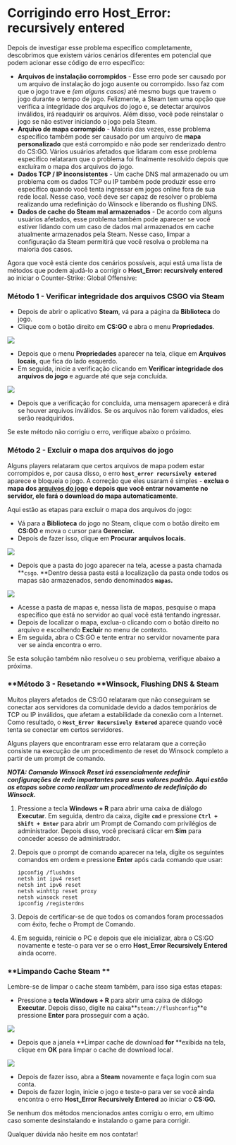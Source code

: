 # Corrigindo erro Host_Error: recursively entered

Depois de investigar esse problema específico completamente, descobrimos que existem vários cenários diferentes em potencial que podem acionar esse código de erro específico:

* **Arquivos de instalação corrompidos** - Esse erro pode ser causado por um arquivo de instalação do jogo ausente ou corrompido. Isso faz com que o jogo trave e _(em alguns casos)_ até mesmo bugs que travem o jogo durante o tempo de jogo. Felizmente, a Steam tem uma opção que verifica a integridade dos arquivos do jogo e, se detectar arquivos inválidos, irá readquirir os arquivos. Além disso, você pode reinstalar o jogo se não estiver iniciando o jogo pela Steam.
* **Arquivo de mapa corrompido** - Maioria das vezes, esse problema específico também pode ser causado por um arquivo de **mapa personalizado** que está corrompido e não pode ser renderizado dentro do CS:GO. Vários usuários afetados que lidaram com esse problema específico relataram que o problema foi finalmente resolvido depois que excluíram o mapa dos arquivos do jogo.
* **Dados TCP / IP inconsistentes** - Um cache DNS mal armazenado ou um problema com os dados TCP ou IP também pode produzir esse erro específico quando você tenta ingressar em jogos online fora de sua rede local. Nesse caso, você deve ser capaz de resolver o problema realizando uma redefinição do Winsock e liberando os flushing DNS.
* **Dados de cache do Steam mal armazenados** - De acordo com alguns usuários afetados, esse problema também pode aparecer se você estiver lidando com um caso de dados mal armazenados em cache atualmente armazenados pela Steam. Nesse caso, limpar a configuração da Steam permitirá que você resolva o problema na maioria dos casos.

Agora que você está ciente dos cenários possíveis, aqui está uma lista de métodos que podem ajudá-lo a corrigir o **Host_Error: recursively entered** ao iniciar o Counter-Strike: Global Offensive:

### **Método 1 - Verificar integridade dos arquivos CSGO via Steam**

* Depois de abrir o aplicativo **Steam**, vá para a página da **Biblioteca** do jogo.
* Clique com o botão direito em **CS:GO** e abra o menu **Propriedades**.

![](<../.gitbook/assets/image (18).png>)

* Depois que o menu **Propriedades** aparecer na tela, clique em **Arquivos locais,** que fica do lado esquerdo.
* Em seguida, inicie a verificação clicando em **Verificar integridade dos arquivos do jogo** e aguarde até que seja concluída.

![](<../.gitbook/assets/image (14).png>)

* Depois que a verificação for concluída, uma mensagem aparecerá e dirá se houver arquivos inválidos. Se os arquivos não forem validados, eles serão readquiridos.

Se este método não corrigiu o erro, verifique abaixo o próximo.

### **Método 2 - Excluir o mapa dos arquivos do jogo**

Alguns players relataram que certos arquivos de mapa podem estar corrompidos e, por causa disso, o erro **`host_error recursively entered`** aparece e bloqueia o jogo. A correção que eles usaram é simples - **exclua o mapa dos **[**arquivos do jogo**](https://appuals.com/fix-1-file-failed-validate-will-reacquired-steam/)** e depois que você entrar novamente no servidor, ele fará o download do mapa automaticamente**.

Aqui estão as etapas para excluir o mapa dos arquivos do jogo:

* Vá para a **Biblioteca** do jogo no Steam, clique com o botão direito em **CS:GO** e mova o cursor para **Gerenciar.**
* Depois de fazer isso, clique em **Procurar arquivos locais.**

![](<../.gitbook/assets/image (13).png>)

* Depois que a pasta do jogo aparecer na tela, acesse a pasta chamada **`csgo`. **Dentro dessa pasta está a localização da pasta onde todos os mapas são armazenados, sendo denominados **`mapas`.**

![](<../.gitbook/assets/image (12).png>)

* Acesse a pasta de mapas e, nessa lista de mapas, pesquise o mapa específico que está no servidor ao qual você está tentando ingressar.
* Depois de localizar o mapa, exclua-o clicando com o botão direito no arquivo e escolhendo **Excluir** no menu de contexto.
* Em seguida, abra o CS:GO e tente entrar no servidor novamente para ver se ainda encontra o erro.

Se esta solução também não resolveu o seu problema, verifique abaixo a próxima.

### **Método 3 - Resetando **Winsock, Flushing DNS & Steam

Muitos players afetados de CS:GO relataram que não conseguiram se conectar aos servidores da comunidade devido a dados temporários de TCP ou IP inválidos, que afetam a estabilidade da conexão com a Internet. Como resultado, o  **`Host_Error Recursively Entered`** aparece quando você tenta se conectar em certos servidores.

Alguns players que encontraram esse erro relataram que a correção consiste na execução de um procedimento de reset do Winsock completo a partir de um prompt de comando.

_**NOTA: Comando Winsock Reset irá essencialmente redefinir configurações de rede importantes para seus valores padrão. Aqui estão as etapas sobre como realizar um procedimento de redefinição do Winsock.**_

1. Pressione a tecla **Windows + R** para abrir uma caixa de diálogo **Executar**. Em seguida, dentro da caixa, digite **`cmd`** e pressione **`Ctrl + Shift + Enter`** para abrir um Prompt de Comando com privilégios de administrador. Depois disso, você precisará clicar em **Sim** para conceder acesso de administrador.
2.  Depois que o prompt de comando aparecer na tela, digite os seguintes comandos em ordem e pressione **Enter** após cada comando que usar:

    ```
    ipconfig /flushdns
    netsh int ipv4 reset
    netsh int ipv6 reset
    netsh winhttp reset proxy
    netsh winsock reset
    ipconfig /registerdns
    ```
3. Depois de certificar-se de que todos os comandos foram processados ​​com êxito, feche o Prompt de Comando.
4. Em seguida, reinicie o PC e depois que ele inicializar, abra o CS:GO novamente e teste-o para ver se o erro **Host_Error Recursively Entered** ainda ocorre.

### **Limpando Cache Steam **

Lembre-se de limpar o cache steam também, para isso siga estas etapas:

* Pressione a **tecla Windows + R** para abrir uma caixa de diálogo **Executar**. Depois disso, digite na caixa**`steam://flushconfig`**e pressione **Enter** para prosseguir com a ação.

![](<../.gitbook/assets/image (15).png>)

* Depois que a janela **Limpar cache de download **for** **exibida na tela, clique em **OK** para limpar o cache de download local.

![](<../.gitbook/assets/image (17).png>)

* Depois de fazer isso, abra a **Steam** novamente e faça login com sua conta.
* Depois de fazer login, inicie o jogo e teste-o para ver se você ainda encontra o erro **Host_Error Recursively Entered** ao iniciar o **CS:GO.**

Se nenhum dos métodos mencionados antes corrigiu o erro, em ultimo caso somente desinstalando e instalando o game para corrigir.

Qualquer dúvida não hesite em nos contatar!
